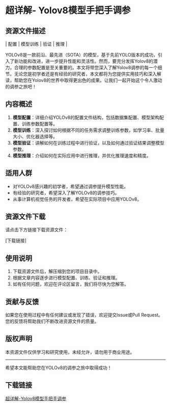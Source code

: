 # 超详解- Yolov8模型手把手调参

## 资源文件描述

| 配置 | 模型训练 | 验证 | 推理 |

YOLOv8是一款前沿、最先进（SOTA）的模型，基于先前YOLO版本的成功，引入了新功能和改进，进一步提升性能和灵活性。然而，要充分发挥Yolov8的潜力，合理的参数配置是至关重要的。本文将带您深入了解Yolov8调参的每一个细节。无论您是初学者还是有经验的研究者，本文都将为您提供实用技巧和深入解读，帮助您在Yolov8的世界中取得更出色的成果。让我们一起开始这个令人激动的调参之旅吧！

## 内容概述

1. **模型配置**：详细介绍YOLOv8的配置文件结构，包括数据集配置、模型架构配置、训练参数配置等。
2. **模型训练**：深入探讨如何根据不同的任务需求调整训练参数，如学习率、批量大小、优化器选择等。
3. **模型验证**：讲解如何在训练过程中进行验证，以及如何通过验证结果调整模型参数。
4. **模型推理**：介绍如何在实际应用中进行推理，并优化推理速度和精度。

## 适用人群

- 对YOLOv8感兴趣的初学者，希望通过调参提升模型性能。
- 有经验的研究者，希望深入了解YOLOv8的调参技巧。
- 从事计算机视觉任务的开发者，希望在实际项目中应用YOLOv8。

## 资源文件下载

请点击下方链接下载资源文件：

[下载链接]

## 使用说明

1. 下载资源文件后，解压缩到您的项目目录中。
2. 根据文章内容逐步进行模型配置、训练、验证和推理。
3. 如有任何问题，欢迎在评论区留言，我们将尽快为您解答。

## 贡献与反馈

如果您在使用过程中有任何建议或发现了错误，欢迎提交Issue或Pull Request。您的反馈将帮助我们不断改进资源文件的质量。

## 版权声明

本资源文件仅供学习和研究使用，未经允许，请勿用于商业用途。

---

希望本文能帮助您在YOLOv8的调参之旅中取得成功！

## 下载链接

[超详解-Yolov8模型手把手调参](https://pan.quark.cn/s/9a115d5f1b16)